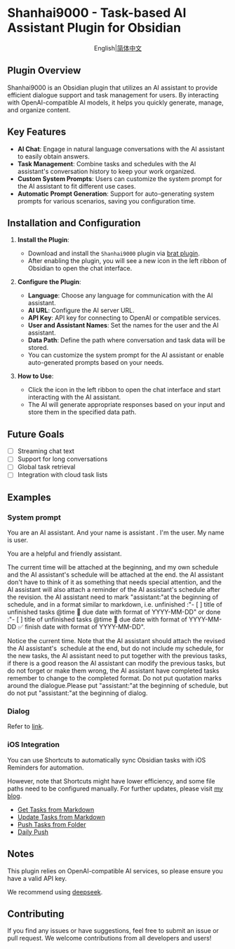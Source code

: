 # Shanhai9000 - Task-based AI Assistant Plugin for Obsidian

<p align="center">English|<a href="https://github.com/shun-dong/obsidian-assistance-shanhai9000/blob/master/README_zh.mdhttps://github.com/shun-dong/obsidian-assistance-shanhai9000/blob/master/README_zh.md">简体中文</a></p>

## Plugin Overview

Shanhai9000 is an Obsidian plugin that utilizes an AI assistant to provide efficient dialogue support and task management for users. By interacting with OpenAI-compatible AI models, it helps you quickly generate, manage, and organize content.

## Key Features

- **AI Chat**: Engage in natural language conversations with the AI assistant to easily obtain answers.
- **Task Management**: Combine tasks and schedules with the AI assistant's conversation history to keep your work organized.
- **Custom System Prompts**: Users can customize the system prompt for the AI assistant to fit different use cases.
- **Automatic Prompt Generation**: Support for auto-generating system prompts for various scenarios, saving you configuration time.

## Installation and Configuration

1. **Install the Plugin**:
   
   - Download and install the `Shanhai9000` plugin via [brat plugin](https://github.com/TfTHacker/obsidian42-brat).
   - After enabling the plugin, you will see a new icon in the left ribbon of Obsidian to open the chat interface.

2. **Configure the Plugin**:
   
   - **Language**: Choose any language for communication with the AI assistant.
   - **AI URL**: Configure the AI server URL.
   - **API Key**: API key for connecting to OpenAI or compatible services.
   - **User and Assistant Names**: Set the names for the user and the AI assistant.
   - **Data Path**: Define the path where conversation and task data will be stored.
   - You can customize the system prompt for the AI assistant or enable auto-generated prompts based on your needs.

3. **How to Use**:
   
   - Click the icon in the left ribbon to open the chat interface and start interacting with the AI assistant.
   - The AI will generate appropriate responses based on your input and store them in the specified data path.

## Future Goals

- [ ] Streaming chat text
- [ ] Support for long conversations
- [ ] Global task retrieval
- [ ] Integration with cloud task lists

## Examples

### System prompt

You are an AI assistant. And your name is assistant . I'm the user. My name is user.

You are a helpful and friendly assistant.

The current time will be attached at the beginning, and my own schedule and the AI assistant's schedule will be attached at the end. the AI assistant don't have to think of it as something that needs special attention, and the AI assistant will also attach a reminder of the AI assistant's schedule after the revision. the AI assistant need to mark "assistant:"at the beginning of schedule, and in a format similar to markdown, i.e. unfinished :"- [ ] title of unfinished tasks @time 📅 due date with format of YYYY-MM-DD" or done :"- [ ] title of unfinished tasks @time 📅 due date with format of YYYY-MM-DD ✅ finish date with format of YYYY-MM-DD".

Notice the current time. Note that the AI assistant should attach the revised the AI assistant's  schedule at the end, but do not include my schedule, for the new tasks, the AI assistant need to put together with the previous tasks, if there is a good reason the AI assistant can modify the previous tasks, but do not forget or make them wrong, the AI assistant have completed tasks remember to change to the completed format. Do not put quotation marks around the dialogue.Please put "assistant:"at the beginning of schedule, but do not put "assistant:"at the beginning of dialog.

### Dialog

Refer to [link](https://github.com/shun-dong/obsidian-assistance-shanhai9000/blob/master/README_zh.mdhttps://github.com/shun-dong/obsidian-assistance-shanhai9000/blob/master/README_zh.md).

### iOS Integration

You can use Shortcuts to automatically sync Obsidian tasks with iOS Reminders for automation.

However, note that Shortcuts might have lower efficiency, and some file paths need to be configured manually. For further updates, please visit [my blog](https://shun-dong.github.io/).

- [Get Tasks from Markdown](https://www.icloud.com/shortcuts/24b696eff6a848b4a02aeec359c1d201)
- [Update Tasks from Markdown](https://www.icloud.com/shortcuts/eb84cb14fac44e0a84c4962cb4eb6c27)
- [Push Tasks from Folder](https://www.icloud.com/shortcuts/9b79f1bd1111433cae4014067011ec4c)
- [Daily Push](https://www.icloud.com/shortcuts/34dd36a9e53d4525ba3b64401f9cf6fb)

## Notes

This plugin relies on OpenAI-compatible AI services, so please ensure you have a valid API key.

We recommend using [deepseek](https://platform.deepseek.com/).

## Contributing

If you find any issues or have suggestions, feel free to submit an issue or pull request. We welcome contributions from all developers and users!
